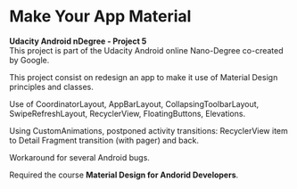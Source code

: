 # Make Your App Material

**Udacity Android nDegree - Project 5**  
This project is part of the Udacity Android online Nano-Degree co-created by Google.

This project consist on redesign an app to make it use of Material Design principles and classes.

Use of CoordinatorLayout, AppBarLayout, CollapsingToolbarLayout, SwipeRefreshLayout, RecyclerView, FloatingButtons, Elevations.

Using CustomAnimations, postponed activity transitions: RecyclerView item to Detail Fragment transition (with pager) and back. 

Workaround for several Android bugs.


Required the course **Material Design for Andorid Developers**.
